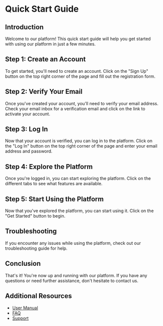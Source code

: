 # Quick Start Guide

## Introduction

Welcome to our platform! This quick start guide will help you get started with using our platform in just a few minutes.

## Step 1: Create an Account

To get started, you'll need to create an account. Click on the "Sign Up" button on the top right corner of the page and fill out the registration form.

## Step 2: Verify Your Email

Once you've created your account, you'll need to verify your email address. Check your email inbox for a verification email and click on the link to activate your account.

## Step 3: Log In

Now that your account is verified, you can log in to the platform. Click on the "Log In" button on the top right corner of the page and enter your email address and password.

## Step 4: Explore the Platform

Once you're logged in, you can start exploring the platform. Click on the different tabs to see what features are available.

## Step 5: Start Using the Platform

Now that you've explored the platform, you can start using it. Click on the "Get Started" button to begin.

## Troubleshooting

If you encounter any issues while using the platform, check out our troubleshooting guide for help.

## Conclusion

That's it! You're now up and running with our platform. If you have any questions or need further assistance, don't hesitate to contact us.

## Additional Resources

* [User Manual](user_manual.pdf)
* [FAQ](faq.md)
* [Support](support.md)
